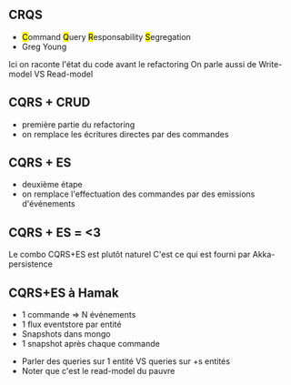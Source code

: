 ## CRQS

* <mark>C</mark>ommand <mark>Q</mark>uery <mark>R</mark>esponsability <mark>S</mark>egregation
* Greg Young

<aside class="notes">
 Ici on raconte l'état du code avant le refactoring
 On parle aussi de Write-model VS Read-model
</aside>



## CQRS + CRUD

* première partie du refactoring
* on remplace les écritures directes par des commandes

<aside class="notes">

</aside>



## CQRS + ES

* deuxième étape
* on remplace l'effectuation des commandes par des emissions d'événements



## CQRS + ES = **<3**<!-- .element: class="fragment highlight-red" data-fragment-index="1" --->

<aside class="notes">
    Le combo CQRS+ES est plutôt naturel
    C'est ce qui est fourni par Akka-persistence
</aside>



## CQRS+ES à Hamak

* 1 commande => N événements
* 1 flux eventstore par entité
* Snapshots dans mongo
* 1 snapshot après chaque commande

<aside class="notes">
    <ul>
        <li>Parler des queries sur 1 entité VS queries sur +s entités</li>
        <li>Noter que c'est le read-model du pauvre</li>
    </ul>
</aside>